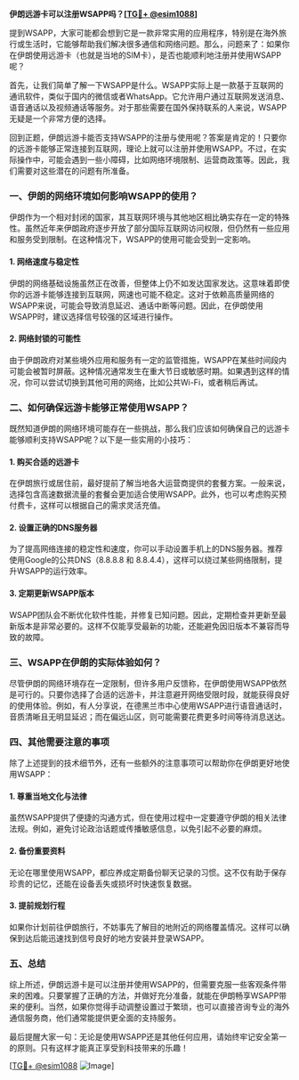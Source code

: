 **伊朗远游卡可以注册WSAPP吗？[[TG💪+ @esim1088](https://t.me/s/esim1088)]**

提到WSAPP，大家可能都会想到它是一款非常实用的应用程序，特别是在海外旅行或生活时，它能够帮助我们解决很多通信和网络问题。那么，问题来了：如果你在伊朗使用远游卡（也就是当地的SIM卡），是否也能顺利地注册并使用WSAPP呢？

首先，让我们简单了解一下WSAPP是什么。WSAPP实际上是一款基于互联网的通讯软件，类似于国内的微信或者WhatsApp。它允许用户通过互联网发送消息、语音通话以及视频通话等服务。对于那些需要在国外保持联系的人来说，WSAPP无疑是一个非常方便的选择。

回到正题，伊朗远游卡能否支持WSAPP的注册与使用呢？答案是肯定的！只要你的远游卡能够正常连接到互联网，理论上就可以注册并使用WSAPP。不过，在实际操作中，可能会遇到一些小障碍，比如网络环境限制、运营商政策等。因此，我们需要对这些潜在的问题有所准备。

### **一、伊朗的网络环境如何影响WSAPP的使用？**

伊朗作为一个相对封闭的国家，其互联网环境与其他地区相比确实存在一定的特殊性。虽然近年来伊朗政府逐步开放了部分国际互联网访问权限，但仍然有一些应用和服务受到限制。在这种情况下，WSAPP的使用可能会受到一定影响。

#### **1. 网络速度与稳定性**
伊朗的网络基础设施虽然正在改善，但整体上仍不如发达国家发达。这意味着即使你的远游卡能够连接到互联网，网速也可能不稳定。这对于依赖高质量网络的WSAPP来说，可能会导致消息延迟、通话中断等问题。因此，在伊朗使用WSAPP时，建议选择信号较强的区域进行操作。

#### **2. 网络封锁的可能性**
由于伊朗政府对某些境外应用和服务有一定的监管措施，WSAPP在某些时间段内可能会被暂时屏蔽。这种情况通常发生在重大节日或敏感时期。如果遇到这样的情况，你可以尝试切换到其他可用的网络，比如公共Wi-Fi，或者稍后再试。

### **二、如何确保远游卡能够正常使用WSAPP？**

既然知道伊朗的网络环境可能存在一些挑战，那么我们应该如何确保自己的远游卡能够顺利支持WSAPP呢？以下是一些实用的小技巧：

#### **1. 购买合适的远游卡**
在伊朗旅行或居住前，最好提前了解当地各大运营商提供的套餐方案。一般来说，选择包含高速数据流量的套餐会更加适合使用WSAPP。此外，也可以考虑购买预付费卡，这样可以根据自己的需求灵活充值。

#### **2. 设置正确的DNS服务器**
为了提高网络连接的稳定性和速度，你可以手动设置手机上的DNS服务器。推荐使用Google的公共DNS（8.8.8.8 和 8.8.4.4），这样可以绕过某些网络限制，提升WSAPP的运行效率。

#### **3. 定期更新WSAPP版本**
WSAPP团队会不断优化软件性能，并修复已知问题。因此，定期检查并更新至最新版本是非常必要的。这样不仅能享受最新的功能，还能避免因旧版本不兼容而导致的故障。

### **三、WSAPP在伊朗的实际体验如何？**

尽管伊朗的网络环境存在一定限制，但许多用户反馈称，在伊朗使用WSAPP依然是可行的。只要你选择了合适的远游卡，并注意避开网络受限时段，就能获得良好的使用体验。例如，有人分享说，在德黑兰市中心使用WSAPP进行语音通话时，音质清晰且无明显延迟；而在偏远山区，则可能需要花费更多时间等待消息送达。

### **四、其他需要注意的事项**

除了上述提到的技术细节外，还有一些额外的注意事项可以帮助你在伊朗更好地使用WSAPP：

#### **1. 尊重当地文化与法律**
虽然WSAPP提供了便捷的沟通方式，但在使用过程中一定要遵守伊朗的相关法律法规。例如，避免讨论政治话题或传播敏感信息，以免引起不必要的麻烦。

#### **2. 备份重要资料**
无论在哪里使用WSAPP，都应养成定期备份聊天记录的习惯。这不仅有助于保存珍贵的记忆，还能在设备丢失或损坏时快速恢复数据。

#### **3. 提前规划行程**
如果你计划前往伊朗旅行，不妨事先了解目的地附近的网络覆盖情况。这样可以确保到达后能迅速找到信号良好的地方安装并登录WSAPP。

### **五、总结**

综上所述，伊朗远游卡是可以注册并使用WSAPP的，但需要克服一些客观条件带来的困难。只要掌握了正确的方法，并做好充分准备，就能在伊朗畅享WSAPP带来的便利。当然，如果你觉得手动调整设置过于繁琐，也可以直接咨询专业的海外通信服务商，他们通常能提供更全面的支持服务。

最后提醒大家一句：无论是使用WSAPP还是其他任何应用，请始终牢记安全第一的原则。只有这样才能真正享受到科技带来的乐趣！

[[TG💪+ @esim1088](https://t.me/s/esim1088) ![Image](https://i.postimg.cc/4NQfJmqS/Snipaste-2025-05-13-00-14-12.png)]